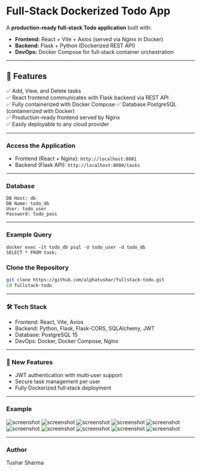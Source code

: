 # **Full-Stack Dockerized Todo App**  

A **production-ready full-stack Todo application** built with:  
- **Frontend:** React + Vite + Axios (served via Nginx in Docker)  
- **Backend:** Flask + Python (Dockerized REST API)  
- **DevOps:** Docker Compose for full-stack container orchestration  

---

## **📌 Features**

✅ Add, View, and Delete tasks  
✅ React frontend communicates with Flask backend via REST API  
✅ Fully containerized with Docker Compose
✅ Database PostgreSQL (containerized with Docker)  
✅ Production-ready frontend served by Nginx  
✅ Easily deployable to any cloud provider  

---

### Access the Application

- Frontend (React + Nginx): ```http://localhost:8081```
- Backend (Flask API): ```http://localhost:8080/tasks```

---

### Database

```
DB Host: db 
DB Name: todo_db
User: todo_user
Password: todo_pass
```

---

### Example Query

```
docker exec -it todo_db psql -U todo_user -d todo_db
SELECT * FROM task;
```

### Clone the Repository

```bash
git clone https://github.com/alphatushar/fullstack-todo.git
cd fullstack-todo
```

---

### 🛠️ Tech Stack

- Frontend: React, Vite, Axios
- Backend: Python, Flask, Flask-CORS, SQLAlchemy, JWT
- Database: PostgreSQL 15
- DevOps: Docker, Docker Compose, Nginx

---

### 🔐 New Features
- JWT authentication with multi‑user support
- Secure task management per user
- Fully Dockerized full‑stack deployment

---

### Example

![screenshot](example/screenshot%201.png)
![screenshot](example/screenshot%202.png)
![screenshot](example/screenshot%203.png)
![screenshot](example/screenshot%204.png)
![screenshot](example/screenshot%205.png)
![screenshot](example/screenshot%206.png)
![screenshot](example/screenshot%207.png)
![screenshot](example/screenshot%208.png)
![screenshot](example/screenshot%209.png)
![screenshot](example/screenshot%2010.png)

---

### Author
Tushar Sharma
